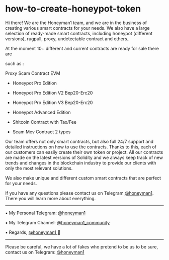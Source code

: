 # how-to-create-honeypot-token

Hi there!
We are the Honeyman1 team, and we are in the business of creating various smart contracts for your needs.
We also have a large selection of ready-made smart contracts, including honeypot (different versions), rugpull, proxy, undetectable contract and others..

At the moment 10+ different and current contracts are ready for sale there are 

such as :

Proxy Scam Contract EVM

- Honeypot Pro Edition

- Honeypot Pro Edition V2 Bep20-Erc20

- Honeypot Pro Edition V3 Bep20-Erc20

- Honeypot Advanced Edition 

- Shitcoin Contract with Tax/Fee 

- Scam Mev Contract 2 types 


Our team offers not only smart contracts, but also full 24/7 support and detailed instructions on how to use the contracts. Thanks to this, each of our customers can easily create their own token or project.
All our contracts are made on the latest versions of Solidity and we always keep track of new trends and changes in the blockchain industry to provide our clients with only the most relevant solutions.

We also make unique and different custom smart contracts that are perfect for your needs.

If you have any questions please contact us on Telegram [@honeyman1](https://t.me/honeyman1). There you will learn more about everything.

------------------------------------------------

▪️ My Personal Telegram: [@honeyman1](https://t.me/honeyman1)

▪️ My Telegram Channel: [@honeyman1_community](https://t.me/honeyman1_community)

▪️ Regards, [@honeyman1 ](https://t.me/honeyman1)🖤


------------------------------------------------



Please be careful, we have a lot of fakes who pretend to be us to be sure, contact us on Telegram: [@honeyman1](https://t.me/honeyman1)

